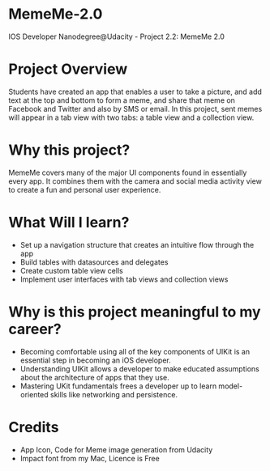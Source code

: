 # MemeMe-2.0
IOS Developer Nanodegree@Udacity - Project 2.2: MemeMe 2.0

# Project Overview
Students have created an app that enables a user to take a picture, and add text at the top and bottom to form a meme, and share that meme on Facebook and Twitter and also by SMS or email. In this project, sent memes will appear in a tab view with two tabs: a table view and a collection view.

# Why this project?
MemeMe covers many of the major UI components found in essentially every app. It combines them with the camera and social media activity view to create a fun and personal user experience.

# What Will I learn?
* Set up a navigation structure that creates an intuitive flow through the app
* Build tables with datasources and delegates
* Create custom table view cells
* Implement user interfaces with tab views and collection views
# Why is this project meaningful to my career?
* Becoming comfortable using all of the key components of UIKit is an essential step in becoming an iOS developer.
* Understanding UIKit allows a developer to make educated assumptions about the architecture of apps that they use.
* Mastering UKit fundamentals frees a developer up to learn model-oriented skills like networking and persistence.
# Credits
* App Icon, Code for Meme image generation from Udacity
* Impact font from my Mac, Licence is Free
